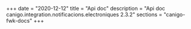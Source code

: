 +++
date        = "2020-12-12"
title       = "Api doc"
description = "Api doc canigo.integration.notificacions.electroniques 2.3.2"
sections    = "canigo-fwk-docs"
+++